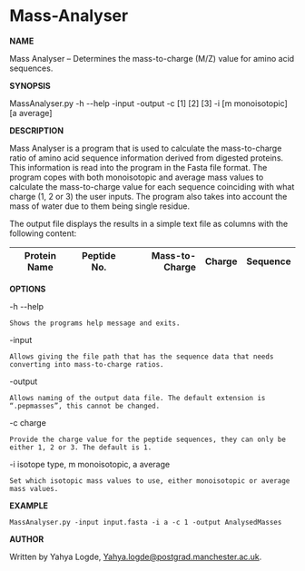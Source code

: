 # Mass-Analyser
**NAME**

Mass Analyser – Determines the mass-to-charge (M/Z) value for amino acid sequences.

**SYNOPSIS**

MassAnalyser.py	
-h --help
-input 
-output 
-c [1] [2] [3]
-i [m monoisotopic] [a average]

**DESCRIPTION**

Mass Analyser is a program that is used to calculate the mass-to-charge ratio of amino acid sequence information derived from digested proteins. This information is read into the program in the Fasta file format. The program copes with both monoisotopic and average mass values to calculate the mass-to-charge value for each sequence coinciding with what charge (1, 2 or 3) the user inputs. The program also takes into account the mass of water due to them being single residue.

The output file displays the results in a simple text file as columns with the following content:

| Protein Name | Peptide No. | Mass-to-Charge | Charge | Sequence |
| ------------ | :---------: | -------------: | ------ | -------- |

**OPTIONS**

-h --help

	Shows the programs help message and exits.
-input

    Allows giving the file path that has the sequence data that needs converting into mass-to-charge ratios.
-output

    Allows naming of the output data file. The default extension is “.pepmasses”, this cannot be changed.
-c charge

    Provide the charge value for the peptide sequences, they can only be either 1, 2 or 3. The default is 1.
-i isotope type, m monoisotopic, a average

    Set which isotopic mass values to use, either monoisotopic or average mass values.
**EXAMPLE**

	MassAnalyser.py -input input.fasta -i a -c 1 -output AnalysedMasses
**AUTHOR**

   Written by Yahya Logde, Yahya.logde@postgrad.manchester.ac.uk.

